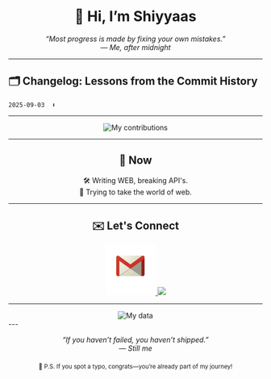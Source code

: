 <h1 align="center">👋 Hi, I’m Shiyyaas</h1>

<p align="center">
  <em>“Most progress is made by fixing your own mistakes.”<br>
  — Me, after midnight</em>
</p>

---

## 🗂️ Changelog: Lessons from the Commit History

```
2025-09-03  ⬇️
```

<!--

- **2018**  
  ✨ `feat:` Wrote my first “Hello World.”  
  🤦 `fix:` Made it say “Helo World.”  
  🔍 `docs:` Googled “typo in hello world.”

- **2019**  
  🧩 `feat:` Discovered version control.  
  🚨 `refactor:` Learned that `git push --force` is not always the answer.

- **2020**  
  🐛 `fix:` Broke the build with a misplaced comma.  
  🧪 `test:` Realized that “works on my machine” isn’t a test suite.

- **2021**  
  🔨 `feat:` Built something cool.  
  💣 `chore:` Accidentally deleted production database.  
  🩹 `fix:` Learned about backups.

- **2022**  
  🐞 `feat:` Started naming bugs after myself for accountability.  
  🖼️ `refactor:` Finally centered a div. It felt… okay.

- **2023**  
  🌀 `fix:` Explained recursion to a friend. Lost them (and myself) in the process.  
  🌱 `feat:` Still here, still learning!

---
-->
<!-- 
## <div align="center">💡 Failure Résumé (Greatest Misses)</div>

<div align="center">

🦥 Pushed to production on a Friday. Once. (Never again… probably.)  
🪲 Tried to fix a bug and introduced two more—classic recursion.  
🤖 Asked ChatGPT for help. Blamed AI for my bugs (didn’t work).  
🧙‍♂️ Tried rubber duck debugging. The rubber duck quit.

</div>
-->
---
<div align="center">
  <img src="https://ssr-contributions-svg.vercel.app/_/shiyyaas?chart=3dbar&gap=0.6&scale=2&flatten=2&animation=wave&animation_duration=4&animation_delay=0.06&animation_amplitude=24&animation_frequency=0.1&animation_wave_center=0_3&format=svg&weeks=34&theme=native" alt="My contributions">
</div>

---

## <div align="center">🎯 Now</div>

<div align="center">

🛠️ Writing WEB, breaking API's.  
🧩 Trying to take the world of web.  

</div>

---

## <div align="center">✉️ Let's Connect</div>
<p align="center">
  <a href="mailto:shiyasps33@gmail.com">
    <img src = "https://github.com/Mayur-Pagote/README_Design_Kit/blob/main/public/Assets/Gmail%20Thug.gif" width="100">
  </a> 
  <a href="https://linkedin.com/in/shiyasps">
    <img src = "https://github.com/Mayur-Pagote/README_Design_Kit/blob/main/public/Assets/linkedin.gif" width="100">
  </a> 
</p>

---
<div align="center">
  <img src="https://github-stats-alpha.vercel.app/api/?username=shiyyaas" alt="My data">
</div>
---

<p align="center">
  <em>“If you haven’t failed, you haven’t shipped.”<br>
  — Still me</em>
</p>

<p align="center">
  <sub>🧩 P.S. If you spot a typo, congrats—you’re already part of my journey!</sub>
</p>
